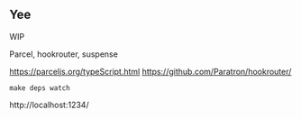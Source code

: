 ## Yee

WIP

Parcel, hookrouter, suspense

https://parceljs.org/typeScript.html
https://github.com/Paratron/hookrouter/

```make deps watch```

http://localhost:1234/
